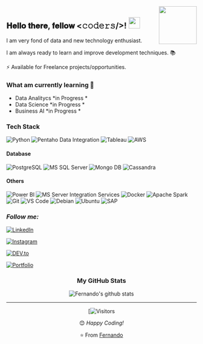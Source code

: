<img align="right" src="https://user-images.githubusercontent.com/64983541/88350826-af349200-cd2a-11ea-9ee0-225018e7f2dc.gif" width="100px" />

<div align="left">
 
<h2> 𝐇𝐞𝐥𝐥𝐨 𝐭𝐡𝐞𝐫𝐞, 𝐟𝐞𝐥𝐥𝐨𝐰 <𝚌𝚘𝚍𝚎𝚛𝚜/>! <img src="https://user-images.githubusercontent.com/64983541/88351458-caa09c80-cd2c-11ea-8285-71b77dcd96eb.gif" width="30px"></h2> 

I am very fond of data and new technology enthusiast. <BR>
 
I am always ready to learn and improve development techniques. :books: <BR>
 

⚡  Available for Freelance projects/opportunities.



###  What am currently learning 📖
 
- Data Analitycs  *in Progress *
- Data Science  *in Progress *
- Business AI *in Progress *



</div> 

  
  


<div align="left" >

### Tech Stack
![Python](https://img.shields.io/badge/-Python-F9CD07?style=plastic&logo=python&logoColor=0C43AB)
![Pentaho Data Integration](https://img.shields.io/badge/-Pentaho%20DI-ffffff?style=plastic&logo=houdini&logoColor=D20000)
![Tableau](https://img.shields.io/badge/-Tableau-FEFEFE?style=plastic&logo=tableau&logoColor=0C43AB)
![AWS](https://img.shields.io/badge/-AWS-232F3E?style=plastic&logo=amazonaws&logoColor=FF8307)



#### Database
![PostgreSQL](https://img.shields.io/badge/-PostgreSQL-ffffff?style=plastic&logo=postgresql)
![MS SQL Server](http://img.shields.io/badge/-MS%20SQL%20Server-2C62D0?style=plastic&logo=microsoft-sql-server&logoColor=ffffff)
![Mongo DB](http://img.shields.io/badge/-Mongo%20DB-684531?style=plastic&logo=Mongodb)
![Cassandra](http://img.shields.io/badge/-Cassandra-595858?style=plastic&logo=Apache%20Cassandra)

#### Others
![Power BI](https://img.shields.io/badge/-Power&BI-F2C811?style=plastic&logo=Power-BI&logoColor=0C43AB)
![MS Server Integration Services](https://img.shields.io/badge/-MS%20SIS-CC2927?style=plastic&logo=microsoft-sql-server&logoColor=ffffff)
![Docker](https://img.shields.io/badge/-Docker-black?style=plastic&logo=docker)
![Apache Spark](http://img.shields.io/badge/-Apache%20Spark-525252?style=plastic&logo=Apache%20Spark)
![Git](https://img.shields.io/badge/-Git-%23F05032?style=plastic&logo=git&logoColor=%23ffffff)
![VS Code](http://img.shields.io/badge/-VS%20Code-007ACC?style=plastic&logo=visual-studio-code&logoColor=ffffff)
![Debian](http://img.shields.io/badge/-Debian-A81D33?style=plastic&logo=debian&logoColor=ffffff)
![Ubuntu](http://img.shields.io/badge/-Ubuntu-000000?style=plastic&logo=ubuntu&logoColor=D45B11)
![SAP](https://img.shields.io/badge/-SAP-1A4EB8?style=plastic&logo=SAP&logoColor=ffffff)


</div> 

<div align="left" width="50">
 
### <i>Follow me:</i><br>

<a href="https://www.linkedin.com/in/fernando-cardoso-23245146" target="_blank"><img src="https://img.shields.io/badge/LinkedIn-%230077B5.svg?style=social&logo=linkedin&logoColor=blue" alt="LinkedIn"></a><p>
<a href="https://www.instagram.com/fernandozoomp" target="_blank"><img src="https://img.shields.io/badge/Instagram-%23EB012B.svg?style=social&logo=instagram&logoColor=23EB012B" alt="Instagram"></a><p>
<a href="https://dev.to/fernandozoomp" target="_blank"><img src="https://img.shields.io/badge/DEV-%230A0A0A.svg?style=social&logo=DEV.to&logoColor=230A0A0A" alt="DEV.to"></a><p>
<a href="https://fernandozoomp.github.io/" target="_blank"><img src="https://img.shields.io/badge/Portfolio-%23B68E1D.svg?style=social&logo=canonical&logoColor=23B68E1D" alt="Portfolio"></a><p>
</div>

<div align="center">

### My GitHub Stats

![Fernando's github stats](https://github-readme-stats.vercel.app/api?username=fernandozoomp&count_private=true&show_icons=true&title_color=fff&icon_color=79ff97&text_color=9f9f9f&bg_color=151515)


</div>

<div align="center" width="50">



</div>


<div align="center" width="50">
 
 
 ---
 


[![Visitors](https://visitor-badge.glitch.me/badge?page_id=fernandozoomp.fernandozoomp&left_color=green&right_color=blue)

</div>



<div align="center" width="50">
 
  😊 *Happy Coding!* 

⭐ From [Fernando](https://github.com/fernandozoomp) 

</div> 



